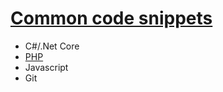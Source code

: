 # [Common code snippets](https://codesnippets.andreasfurster.nl)
- C#/.Net Core
- [PHP](https://codesnippets.andreasfurster.nl/php.html)
- Javascript
- Git
